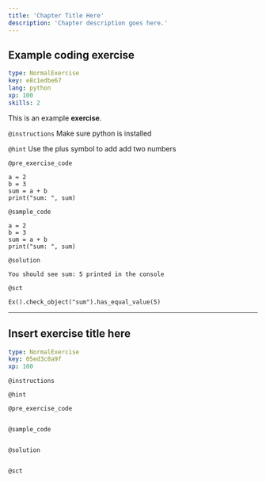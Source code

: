 ```yaml
---
title: 'Chapter Title Here'
description: 'Chapter description goes here.'
---
```


## Example coding exercise

```yaml
type: NormalExercise
key: e8c1edbe67
lang: python
xp: 100
skills: 2
```

This is an example **exercise**.

`@instructions`
Make sure python is installed

`@hint`
Use the plus symbol to add add two numbers

`@pre_exercise_code`
```{python}
a = 2
b = 3
sum = a + b
print("sum: ", sum)
```

`@sample_code`
```{python}
a = 2
b = 3
sum = a + b
print("sum: ", sum)
```

`@solution`
```{python}
You should see sum: 5 printed in the console
```

`@sct`
```{python}
Ex().check_object("sum").has_equal_value(5)
```

---

## Insert exercise title here

```yaml
type: NormalExercise
key: 05ed3c8a9f
xp: 100
```



`@instructions`


`@hint`


`@pre_exercise_code`
```{python}

```

`@sample_code`
```{python}

```

`@solution`
```{python}

```

`@sct`
```{python}

```
